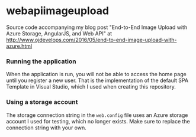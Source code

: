 # webapiimageupload
Source code accompanying my blog post "End-to-End Image Upload with Azure Storage, AngularJS, and Web API" at http://www.ojdevelops.com/2016/05/end-to-end-image-upload-with-azure.html

### Running the application ###
When the application is run, you will not be able to access the home page until you register a new user. That is the implementation of the default SPA Template in Visual Studio, which I used when creating this repository.

### Using a storage account ###
The storage connection string in the `web.config` file uses an Azure storage account I used for testing, which no longer exists. Make sure to replace the connection string with your own.
